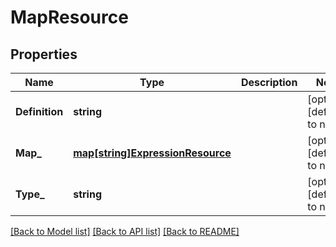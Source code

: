 # MapResource

## Properties
Name | Type | Description | Notes
------------ | ------------- | ------------- | -------------
**Definition** | **string** |  | [optional] [default to null]
**Map_** | [**map[string]ExpressionResource**](ExpressionResource.md) |  | [optional] [default to null]
**Type_** | **string** |  | [optional] [default to null]

[[Back to Model list]](../README.md#documentation-for-models) [[Back to API list]](../README.md#documentation-for-api-endpoints) [[Back to README]](../README.md)


